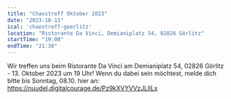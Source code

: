 ```yaml
---
title: "Chaostreff Oktober 2023"
date: "2023-10-13"
ical: 'chaostreff-goerlitz'
location: "Ristorante Da Vinci, Demianiplatz 54, 02826 Görlitz"
startTime: "19:00"
endTime: "21:30"
---
```


Wir treffen uns beim Ristorante Da Vinci am Demianiplatz 54, 02826 Görlitz - 13. Oktober 2023 um 19 Uhr! 
Wenn du dabei sein möchtest, melde dich bitte bis Sonntag, 08.10. hier an: https://nuudel.digitalcourage.de/Pz9kXVYVVzJLIlLx